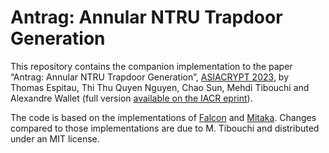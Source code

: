 # Antrag: Annular NTRU Trapdoor Generation

This repository contains the companion implementation to the paper
“Antrag: Annular NTRU Trapdoor Generation”, [ASIACRYPT 2023][AC], by
Thomas Espitau, Thi Thu Quyen Nguyen, Chao Sun, Mehdi Tibouchi and
Alexandre Wallet (full version [available on the IACR eprint][eprint]).

The code is based on the implementations of [Falcon][] and [Mitaka][].
Changes compared to those implementations are due to M. Tibouchi and
distributed under an MIT license.

[AC]: https://asiacrypt.iacr.org/2023/
[eprint]: https://eprint.iacr.org/2023/1335
[Falcon]: https://falcon-sign.info/
[Mitaka]: https://github.com/espitau/Mitaka-EC22
